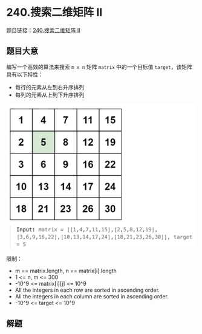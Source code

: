 # 240.搜索二维矩阵 II

题目链接：[240.搜索二维矩阵 II](https://leetcode.cn/problems/search-a-2d-matrix-ii/)

## 题目大意

编写一个高效的算法来搜索 `m x n` 矩阵 `matrix` 中的一个目标值 `target`，该矩阵具有以下特性：
- 每行的元素从左到右升序排列
- 每列的元素从上到下升序排列

![alt text](https://github.com/donnapersonal/picx-images-hosting/raw/master/image.8vna3nm82l.webp)

限制：
- m == matrix.length, n == matrix[i].length
- 1 <= n, m <= 300
- -10^9 <= matrix[i][j] <= 10^9
- All the integers in each row are sorted in ascending order.
- All the integers in each column are sorted in ascending order.
- -10^9 <= target <= 10^9

## 解题

